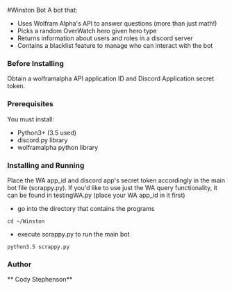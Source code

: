 #Winston Bot
A bot that:
* Uses Wolfram Alpha's API to answer questions (more than just math!)
* Picks a random OverWatch hero given hero type
* Returns information about users and roles in a discord server
* Contains a blacklist feature to manage who can interact with the bot
### Before Installing
Obtain a wolframalpha API application ID and Discord Application secret token.
### Prerequisites
You must install:
* Python3+ (3.5 used)
* discord.py library
* wolframalpha python library
### Installing and Running
Place the WA app_id and discord app's secret token accordingly in the main bot file (scrappy.py). If you'd like to use just the WA query functionality, it can be found in testingWA.py (place your WA app_id in it first)
* go into the directory that contains the programs
```
cd ~/Winston
```
* execute scrappy.py to run the main bot
```
python3.5 scrappy.py
```

### Author
** Cody Stephenson**
